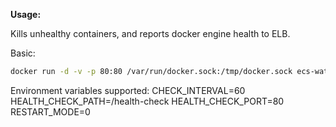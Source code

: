 **Usage:**

Kills unhealthy containers, and reports docker engine health to ELB.

Basic:
```bash
docker run -d -v -p 80:80 /var/run/docker.sock:/tmp/docker.sock ecs-watchdog
```

Environment variables supported:
CHECK_INTERVAL=60
HEALTH_CHECK_PATH=/health-check
HEALTH_CHECK_PORT=80
RESTART_MODE=0
